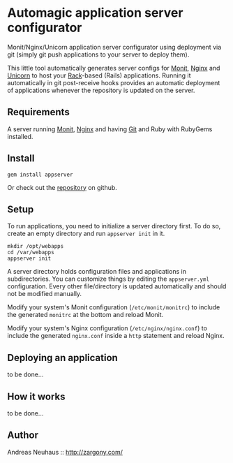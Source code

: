 Automagic application server configurator
=========================================

Monit/Nginx/Unicorn application server configurator using deployment via git
(simply git push applications to your server to deploy them).

This little tool automatically generates server configs for [Monit][monit],
[Nginx][nginx] and [Unicorn][unicorn] to host your [Rack][rack]-based (Rails)
applications. Running it automatically in git post-receive hooks provides
an automatic deployment of applications whenever the repository is updated
on the server.

Requirements
------------

A server running [Monit][monit], [Nginx][nginx] and having [Git][git] and
Ruby with RubyGems installed.

Install
-------

    gem install appserver

Or check out the [repository][repo] on github.

Setup
-----

To run applications, you need to initialize a server directory first. To do
so, create an empty directory and run `appserver init` in it. 

    mkdir /opt/webapps
    cd /var/webapps
    appserver init

A server directory holds configuration files and applications in
subdirectories. You can customize things by editing the `appserver.yml`
configuration. Every other file/directory is updated automatically and should
not be modified manually.

Modify your system's Monit configuration (`/etc/monit/monitrc`) to include
the generated `monitrc` at the bottom and reload Monit.

Modify your system's Nginx configuration (`/etc/nginx/nginx.conf`) to include
the generated `nginx.conf` inside a `http` statement and reload Nginx.

Deploying an application
------------------------

to be done...

How it works
------------

to be done...

Author
------

Andreas Neuhaus :: <http://zargony.com/>

[repo]: http://github.com/zargony/appserver-config/
[monit]: http://mmonit.com/monit/
[nginx]: http://nginx.com/
[unicorn]: http://unicorn.bogomips.org/
[git]: http://git-scm.com/
[rack]: http://rack.rubyforge.org/
